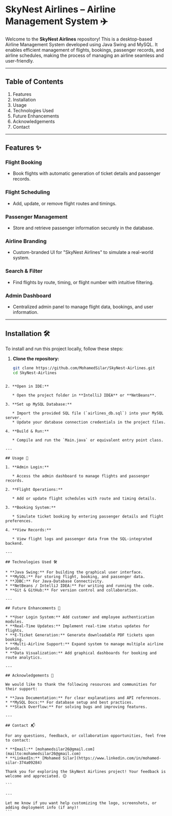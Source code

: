# SkyNest Airlines – Airline Management System ✈️  
Welcome to the **SkyNest Airlines** repository! This is a desktop-based Airline Management System developed using Java Swing and MySQL. It enables efficient management of flights, bookings, passenger records, and airline schedules, making the process of managing an airline seamless and user-friendly.

---

## Table of Contents  
1. Features  
2. Installation  
3. Usage  
4. Technologies Used  
5. Future Enhancements  
6. Acknowledgements  
7. Contact  

---

## Features ✨  

### **Flight Booking**  
- Book flights with automatic generation of ticket details and passenger records.

### **Flight Scheduling**  
- Add, update, or remove flight routes and timings.

### **Passenger Management**  
- Store and retrieve passenger information securely in the database.

### **Airline Branding**  
- Custom-branded UI for "SkyNest Airlines" to simulate a real-world system.

### **Search & Filter**  
- Find flights by route, timing, or flight number with intuitive filtering.

### **Admin Dashboard**  
- Centralized admin panel to manage flight data, bookings, and user information.

---

## Installation 🛠️  

To install and run this project locally, follow these steps:

1. **Clone the repository:**  
   ```bash  
   git clone https://github.com/MohamedSilar/SkyNest-Airlines.git  
   cd SkyNest-Airlines  
````

2. **Open in IDE:**

   * Open the project folder in **IntelliJ IDEA** or **NetBeans**.

3. **Set up MySQL Database:**

   * Import the provided SQL file (`airlines_db.sql`) into your MySQL server.
   * Update your database connection credentials in the project files.

4. **Build & Run:**

   * Compile and run the `Main.java` or equivalent entry point class.

---

## Usage 🚀

1. **Admin Login:**

   * Access the admin dashboard to manage flights and passenger records.

2. **Flight Operations:**

   * Add or update flight schedules with route and timing details.

3. **Booking System:**

   * Simulate ticket booking by entering passenger details and flight preferences.

4. **View Records:**

   * View flight logs and passenger data from the SQL-integrated backend.

---

## Technologies Used 🛠️

* **Java Swing:** For building the graphical user interface.
* **MySQL:** For storing flight, booking, and passenger data.
* **JDBC:** For Java-Database Connectivity.
* **NetBeans / IntelliJ IDEA:** For writing and running the code.
* **Git & GitHub:** For version control and collaboration.

---

## Future Enhancements 🔮

* **User Login System:** Add customer and employee authentication modules.
* **Real-Time Updates:** Implement real-time status updates for flights.
* **E-Ticket Generation:** Generate downloadable PDF tickets upon booking.
* **Multi-Airline Support:** Expand system to manage multiple airline brands.
* **Data Visualization:** Add graphical dashboards for booking and route analytics.

---

## Acknowledgements 🙏

We would like to thank the following resources and communities for their support:

* **Java Documentation:** For clear explanations and API references.
* **MySQL Docs:** For database setup and best practices.
* **Stack Overflow:** For solving bugs and improving features.

---

## Contact 📬

For any questions, feedback, or collaboration opportunities, feel free to contact:

* **Email:** [mohamedsilar26@gmail.com](mailto:mohamedsilar26@gmail.com)
* **LinkedIn:** [Mohamed Silar](https://www.linkedin.com/in/mohamed-silar-374a09284)

Thank you for exploring the SkyNest Airlines project! Your feedback is welcome and appreciated. 😊

```

---

Let me know if you want help customizing the logo, screenshots, or adding deployment info (if any)!
```
